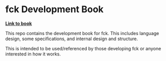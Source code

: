 # fck Development Book

[**Link to book**](https://raw.githubusercontent.com/fck-language/dev-book/master/fck%20Development%20Book.pdf)

This repo contains the development book for fck. This includes language design, some specifications, and internal design and structure.

This is intended to be used/referenced by those developing fck or anyone interested in how it works.
